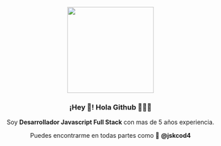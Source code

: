 <p align="center" width="300">
   <img align="center" width="200" src="https://avatars.githubusercontent.com/u/20801160?v=4" />
   <h3 align="center">¡Hey 👋! Hola Github 👨🏻‍💻</h3>
</p>

<p align="center">
  Soy <strong>Desarrollador Javascript Full Stack</strong> con mas de 5 años experiencia.

  
</p>

<p align="center">
  Puedes encontrarme en todas partes como 🚀 <strong>@jskcod4</strong>
</p>


<!--
**jskcod4/jskcod4** is a ✨ _special_ ✨ repository because its `README.md` (this file) appears on your GitHub profile.

Here are some ideas to get you started:

- 🔭 I’m currently working on ...
- 🌱 I’m currently learning ...
- 👯 I’m looking to collaborate on ...
- 🤔 I’m looking for help with ...
- 💬 Ask me about ...
- 📫 How to reach me: ...
- 😄 Pronouns: ...
- ⚡ Fun fact: ...
-->
